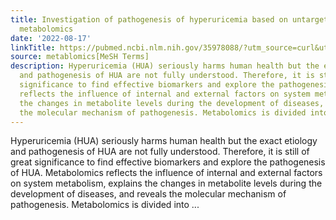 ```yaml
---
title: Investigation of pathogenesis of hyperuricemia based on untargeted and targeted
  metabolomics
date: '2022-08-17'
linkTitle: https://pubmed.ncbi.nlm.nih.gov/35978088/?utm_source=curl&utm_medium=rss&utm_campaign=pubmed-2&utm_content=1Zkrxt7ktlCbHBXEV3v65xxSnkSWNsJ1A6Fq3gBniKhGfIUslK&fc=20210907212339&ff=20220819212550&v=2.17.7
source: metablomics[MeSH Terms]
description: Hyperuricemia (HUA) seriously harms human health but the exact etiology
  and pathogenesis of HUA are not fully understood. Therefore, it is still of great
  significance to find effective biomarkers and explore the pathogenesis of HUA. Metabolomics
  reflects the influence of internal and external factors on system metabolism, explains
  the changes in metabolite levels during the development of diseases, and reveals
  the molecular mechanism of pathogenesis. Metabolomics is divided into ...
---
```

Hyperuricemia (HUA) seriously harms human health but the exact etiology and pathogenesis of HUA are not fully understood. Therefore, it is still of great significance to find effective biomarkers and explore the pathogenesis of HUA. Metabolomics reflects the influence of internal and external factors on system metabolism, explains the changes in metabolite levels during the development of diseases, and reveals the molecular mechanism of pathogenesis. Metabolomics is divided into ...